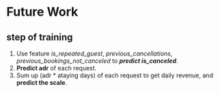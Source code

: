 # Future Work
## step of training
1. Use feature *is_repeated_guest*, *previous_cancellations*, *previous_bookings_not_canceled* to ***predict is_canceled***.
2. **Predict adr** of each request.
3. Sum up (adr * ataying days) of each request to get daily revenue, and **predict the scale**.
